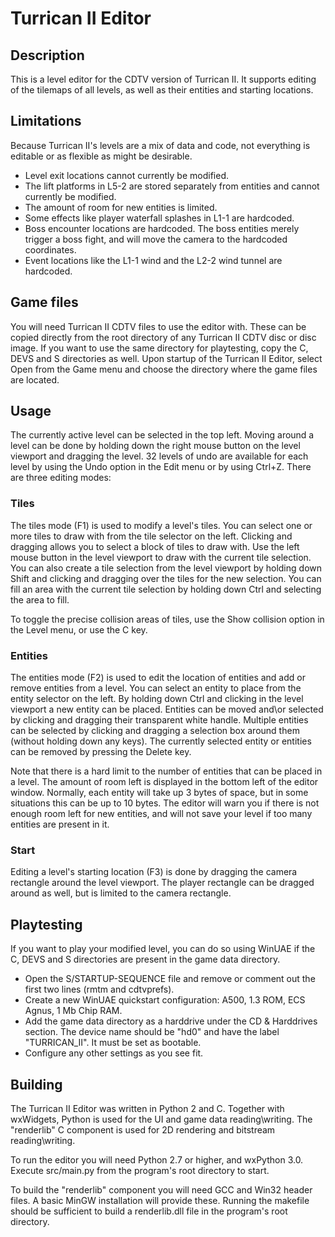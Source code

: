 # Turrican II Editor

## Description
This is a level editor for the CDTV version of Turrican II. It supports editing of the tilemaps of all levels, as well as their entities and starting locations.

## Limitations
Because Turrican II's levels are a mix of data and code, not everything is editable or as flexible as might be desirable.

* Level exit locations cannot currently be modified.
* The lift platforms in L5-2 are stored separately from entities and cannot currently be modified.
* The amount of room for new entities is limited.
* Some effects like player waterfall splashes in L1-1 are hardcoded.
* Boss encounter locations are hardcoded. The boss entities merely trigger a boss fight, and will move the camera to the hardcoded coordinates.
* Event locations like the L1-1 wind and the L2-2 wind tunnel are hardcoded.

## Game files
You will need Turrican II CDTV files to use the editor with. These can be copied directly from the root directory of any Turrican II CDTV disc or disc image. If you want to use the same directory for playtesting, copy the C, DEVS and S directories as well. Upon startup of the Turrican II Editor, select Open from the Game menu and choose the directory where the game files are located.

## Usage
The currently active level can be selected in the top left. Moving around a level can be done by holding down the right mouse button on the level viewport and dragging the level. 32 levels of undo are available for each level by using the Undo option in the Edit menu or by using Ctrl+Z. There are three editing modes:

### Tiles
The tiles mode (F1) is used to modify a level's tiles. You can select one or more tiles to draw with from the tile selector on the left. Clicking and dragging allows you to select a block of tiles to draw with. Use the left mouse button in the level viewport to draw with the current tile selection. You can also create a tile selection from the level viewport by holding down Shift and clicking and dragging over the tiles for the new selection. You can fill an area with the current tile selection by holding down Ctrl and selecting the area to fill.

To toggle the precise collision areas of tiles, use the Show collision option in the Level menu, or use the C key.

### Entities
The entities mode (F2) is used to edit the location of entities and add or remove entities from a level. You can select an entity to place from the entity selector on the left. By holding down Ctrl and clicking in the level viewport a new entity can be placed. Entities can be moved and\or selected by clicking and dragging their transparent white handle. Multiple entities can be selected by clicking and dragging a selection box around them (without holding down any keys). The currently selected entity or entities can be removed by pressing the Delete key.

Note that there is a hard limit to the number of entities that can be placed in a level. The amount of room left is displayed in the bottom left of the editor window. Normally, each entity will take up 3 bytes of space, but in some situations this can be up to 10 bytes. The editor will warn you if there is not enough room left for new entities, and will not save your level if too many entities are present in it.

### Start
Editing a level's starting location (F3) is done by dragging the camera rectangle around the level viewport. The player rectangle can be dragged around as well, but is limited to the camera rectangle.

## Playtesting
If you want to play your modified level, you can do so using WinUAE if the C, DEVS and S directories are present in the game data directory.

* Open the S/STARTUP-SEQUENCE file and remove or comment out the first two lines (rmtm and cdtvprefs).
* Create a new WinUAE quickstart configuration: A500, 1.3 ROM, ECS Agnus, 1 Mb Chip RAM.
* Add the game data directory as a harddrive under the CD & Harddrives section. The device name should be "hd0" and have the label "TURRICAN_II". It must be set as bootable.
* Configure any other settings as you see fit.

## Building
The Turrican II Editor was written in Python 2 and C. Together with wxWidgets, Python is used for the UI and game data reading\writing. The "renderlib" C component is used for 2D rendering and bitstream reading\writing.

To run the editor you will need Python 2.7 or higher, and wxPython 3.0. Execute src/main.py from the program's root directory to start.

To build the "renderlib" component you will need GCC and Win32 header files. A basic MinGW installation will provide these. Running the makefile should be sufficient to build a renderlib.dll file in the program's root directory.
